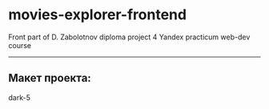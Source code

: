 # movies-explorer-frontend
Front part of D. Zabolotnov diploma project 4 Yandex practicum web-dev course

---

## Макет проекта:

dark-5
